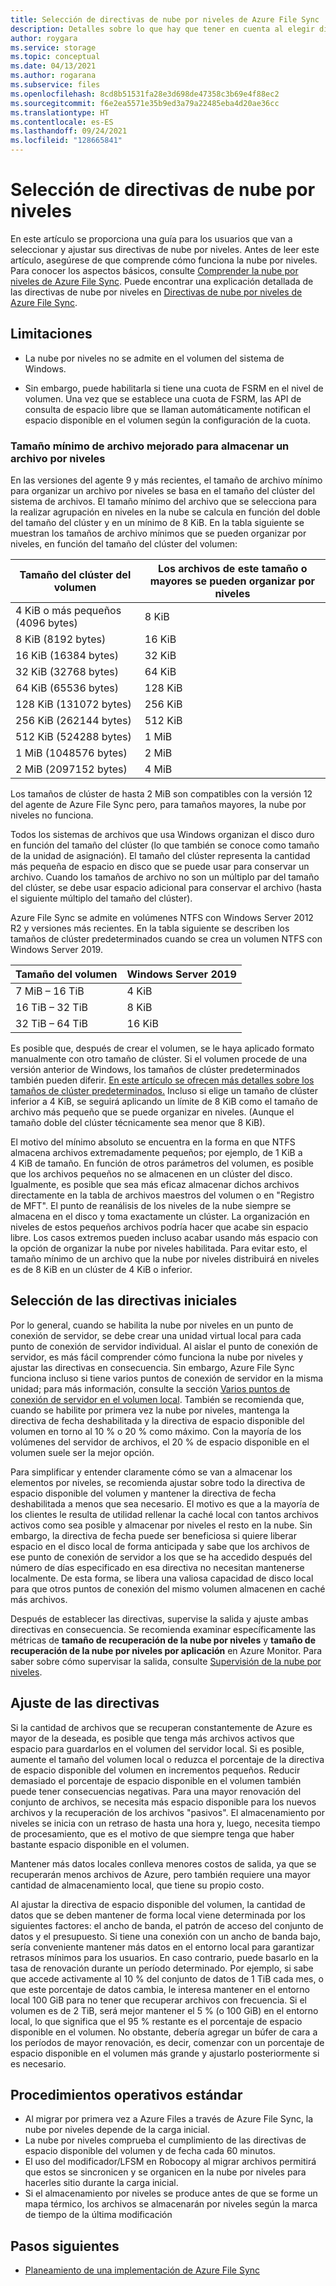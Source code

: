 ```yaml
---
title: Selección de directivas de nube por niveles de Azure File Sync | Microsoft Docs
description: Detalles sobre lo que hay que tener en cuenta al elegir directivas de nube por niveles de Azure File Sync.
author: roygara
ms.service: storage
ms.topic: conceptual
ms.date: 04/13/2021
ms.author: rogarana
ms.subservice: files
ms.openlocfilehash: 8cd8b51531fa28e3d698de47358c3b69e4f88ec2
ms.sourcegitcommit: f6e2ea5571e35b9ed3a79a22485eba4d20ae36cc
ms.translationtype: HT
ms.contentlocale: es-ES
ms.lasthandoff: 09/24/2021
ms.locfileid: "128665841"
---
```

# <a name="choose-cloud-tiering-policies"></a>Selección de directivas de nube por niveles

En este artículo se proporciona una guía para los usuarios que van a seleccionar y ajustar sus directivas de nube por niveles. Antes de leer este artículo, asegúrese de que comprende cómo funciona la nube por niveles. Para conocer los aspectos básicos, consulte [Comprender la nube por niveles de Azure File Sync](file-sync-cloud-tiering-overview.md). Puede encontrar una explicación detallada de las directivas de nube por niveles en [Directivas de nube por niveles de Azure File Sync](file-sync-cloud-tiering-policy.md).

## <a name="limitations"></a>Limitaciones

- La nube por niveles no se admite en el volumen del sistema de Windows.

- Sin embargo, puede habilitarla si tiene una cuota de FSRM en el nivel de volumen. Una vez que se establece una cuota de FSRM, las API de consulta de espacio libre que se llaman automáticamente notifican el espacio disponible en el volumen según la configuración de la cuota.

### <a name="minimum-file-size-for-a-file-to-tier"></a>Tamaño mínimo de archivo mejorado para almacenar un archivo por niveles

En las versiones del agente 9 y más recientes, el tamaño de archivo mínimo para organizar un archivo por niveles se basa en el tamaño del clúster del sistema de archivos. El tamaño mínimo del archivo que se selecciona para la realizar agrupación en niveles en la nube se calcula en función del doble del tamaño del clúster y en un mínimo de 8 KiB. En la tabla siguiente se muestran los tamaños de archivo mínimos que se pueden organizar por niveles, en función del tamaño del clúster del volumen:

|Tamaño del clúster del volumen  |Los archivos de este tamaño o mayores se pueden organizar por niveles  |
|----------------------------|---------|
|4 KiB o más pequeños (4096 bytes)      | 8 KiB    |
|8 KiB (8192 bytes)                 | 16 KiB   |
|16 KiB (16384 bytes)               | 32 KiB   |
|32 KiB (32768 bytes)               | 64 KiB   |
|64 KiB (65536 bytes)    | 128 KiB  |
|128 KiB (131072 bytes) | 256 KiB |
|256 KiB (262144 bytes) | 512 KiB |
|512 KiB (524288 bytes) | 1 MiB |
|1 MiB (1048576 bytes) | 2 MiB |
|2 MiB (2097152 bytes) | 4 MiB |

Los tamaños de clúster de hasta 2 MiB son compatibles con la versión 12 del agente de Azure File Sync pero, para tamaños mayores, la nube por niveles no funciona.

Todos los sistemas de archivos que usa Windows organizan el disco duro en función del tamaño del clúster (lo que también se conoce como tamaño de la unidad de asignación). El tamaño del clúster representa la cantidad más pequeña de espacio en disco que se puede usar para conservar un archivo. Cuando los tamaños de archivo no son un múltiplo par del tamaño del clúster, se debe usar espacio adicional para conservar el archivo (hasta el siguiente múltiplo del tamaño del clúster).

Azure File Sync se admite en volúmenes NTFS con Windows Server 2012 R2 y versiones más recientes. En la tabla siguiente se describen los tamaños de clúster predeterminados cuando se crea un volumen NTFS con Windows Server 2019.

|Tamaño del volumen    |Windows Server 2019             |
|---------------|--------------------------------|
|7 MiB – 16 TiB   | 4 KiB                |
|16 TiB – 32 TiB   | 8 KiB                |
|32 TiB – 64 TiB   | 16 KiB               |

Es posible que, después de crear el volumen, se le haya aplicado formato manualmente con otro tamaño de clúster. Si el volumen procede de una versión anterior de Windows, los tamaños de clúster predeterminados también pueden diferir. [En este artículo se ofrecen más detalles sobre los tamaños de clúster predeterminados.](https://support.microsoft.com/help/140365/default-cluster-size-for-ntfs-fat-and-exfat) Incluso si elige un tamaño de clúster inferior a 4 KiB, se seguirá aplicando un límite de 8 KiB como el tamaño de archivo más pequeño que se puede organizar en niveles. (Aunque el tamaño doble del clúster técnicamente sea menor que 8 KiB).

El motivo del mínimo absoluto se encuentra en la forma en que NTFS almacena archivos extremadamente pequeños; por ejemplo, de 1 KiB a 4 KiB de tamaño. En función de otros parámetros del volumen, es posible que los archivos pequeños no se almacenen en un clúster del disco. Igualmente, es posible que sea más eficaz almacenar dichos archivos directamente en la tabla de archivos maestros del volumen o en "Registro de MFT". El punto de reanálisis de los niveles de la nube siempre se almacena en el disco y toma exactamente un clúster. La organización en niveles de estos pequeños archivos podría hacer que acabe sin espacio libre. Los casos extremos pueden incluso acabar usando más espacio con la opción de organizar la nube por niveles habilitada. Para evitar esto, el tamaño mínimo de un archivo que la nube por niveles distribuirá en niveles es de 8 KiB en un clúster de 4 KiB o inferior.

## <a name="selecting-your-initial-policies"></a>Selección de las directivas iniciales

Por lo general, cuando se habilita la nube por niveles en un punto de conexión de servidor, se debe crear una unidad virtual local para cada punto de conexión de servidor individual. Al aislar el punto de conexión de servidor, es más fácil comprender cómo funciona la nube por niveles y ajustar las directivas en consecuencia. Sin embargo, Azure File Sync funciona incluso si tiene varios puntos de conexión de servidor en la misma unidad; para más información, consulte la sección [Varios puntos de conexión de servidor en el volumen local](file-sync-cloud-tiering-policy.md#multiple-server-endpoints-on-a-local-volume). También se recomienda que, cuando se habilite por primera vez la nube por niveles, mantenga la directiva de fecha deshabilitada y la directiva de espacio disponible del volumen en torno al 10 % o 20 % como máximo. Con la mayoría de los volúmenes del servidor de archivos, el 20 % de espacio disponible en el volumen suele ser la mejor opción.

Para simplificar y entender claramente cómo se van a almacenar los elementos por niveles, se recomienda ajustar sobre todo la directiva de espacio disponible del volumen y mantener la directiva de fecha deshabilitada a menos que sea necesario. El motivo es que a la mayoría de los clientes le resulta de utilidad rellenar la caché local con tantos archivos activos como sea posible y almacenar por niveles el resto en la nube. Sin embargo, la directiva de fecha puede ser beneficiosa si quiere liberar espacio en el disco local de forma anticipada y sabe que los archivos de ese punto de conexión de servidor a los que se ha accedido después del número de días especificado en esa directiva no necesitan mantenerse localmente. De esta forma, se libera una valiosa capacidad de disco local para que otros puntos de conexión del mismo volumen almacenen en caché más archivos.

Después de establecer las directivas, supervise la salida y ajuste ambas directivas en consecuencia. Se recomienda examinar específicamente las métricas de **tamaño de recuperación de la nube por niveles** y **tamaño de recuperación de la nube por niveles por aplicación** en Azure Monitor. Para saber sobre cómo supervisar la salida, consulte [Supervisión de la nube por niveles](file-sync-monitor-cloud-tiering.md).

## <a name="adjusting-your-policies"></a>Ajuste de las directivas

Si la cantidad de archivos que se recuperan constantemente de Azure es mayor de la deseada, es posible que tenga más archivos activos que espacio para guardarlos en el volumen del servidor local. Si es posible, aumente el tamaño del volumen local o reduzca el porcentaje de la directiva de espacio disponible del volumen en incrementos pequeños. Reducir demasiado el porcentaje de espacio disponible en el volumen también puede tener consecuencias negativas. Para una mayor renovación del conjunto de archivos, se necesita más espacio disponible para los nuevos archivos y la recuperación de los archivos "pasivos". El almacenamiento por niveles se inicia con un retraso de hasta una hora y, luego, necesita tiempo de procesamiento, que es el motivo de que siempre tenga que haber bastante espacio disponible en el volumen.

Mantener más datos locales conlleva menores costos de salida, ya que se recuperarán menos archivos de Azure, pero también requiere una mayor cantidad de almacenamiento local, que tiene su propio costo.

Al ajustar la directiva de espacio disponible del volumen, la cantidad de datos que se deben mantener de forma local viene determinada por los siguientes factores: el ancho de banda, el patrón de acceso del conjunto de datos y el presupuesto. Si tiene una conexión con un ancho de banda bajo, sería conveniente mantener más datos en el entorno local para garantizar retrasos mínimos para los usuarios. En caso contrario, puede basarlo en la tasa de renovación durante un período determinado. Por ejemplo, si sabe que accede activamente al 10 % del conjunto de datos de 1 TiB cada mes, o que este porcentaje de datos cambia, le interesa mantener en el entorno local 100 GiB para no tener que recuperar archivos con frecuencia. Si el volumen es de 2 TiB, será mejor mantener el 5 % (o 100 GiB) en el entorno local, lo que significa que el 95 % restante es el porcentaje de espacio disponible en el volumen. No obstante, debería agregar un búfer de cara a los períodos de mayor renovación, es decir, comenzar con un porcentaje de espacio disponible en el volumen más grande y ajustarlo posteriormente si es necesario.

## <a name="standard-operating-procedures"></a>Procedimientos operativos estándar

- Al migrar por primera vez a Azure Files a través de Azure File Sync, la nube por niveles depende de la carga inicial.
- La nube por niveles comprueba el cumplimiento de las directivas de espacio disponible del volumen y de fecha cada 60 minutos.
- El uso del modificador/LFSM en Robocopy al migrar archivos permitirá que estos se sincronicen y se organicen en la nube por niveles para hacerles sitio durante la carga inicial.
- Si el almacenamiento por niveles se produce antes de que se forme un mapa térmico, los archivos se almacenarán por niveles según la marca de tiempo de la última modificación

## <a name="next-steps"></a>Pasos siguientes

- [Planeamiento de una implementación de Azure File Sync](file-sync-planning.md)

